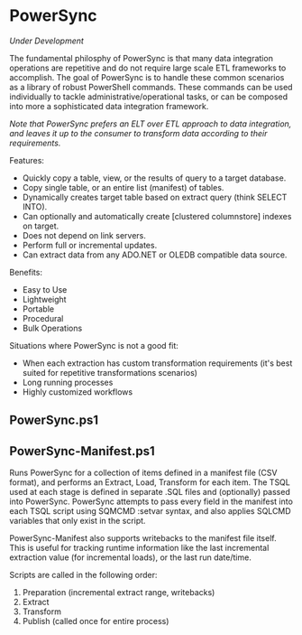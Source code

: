 # PowerSync #
*Under Development*

The fundamental philosphy of PowerSync is that many data integration operations are repetitive and do not require large scale ETL frameworks to accomplish. The goal of PowerSync is to handle these common scenarios as a library of robust PowerShell commands. These commands can be used individually to tackle administrative/operational tasks, or can be composed into more a sophisticated data integration framework.

*Note that PowerSync prefers an ELT over ETL approach to data integration, and leaves it up to the consumer to transform data according to their requirements.*

Features:
 - Quickly copy a table, view, or the results of query to a target database.
 - Copy single table, or an entire list (manifest) of tables.
 - Dynamically creates target table based on extract query (think SELECT INTO).
 - Can optionally and automatically create [clustered columnstore] indexes on target.
 - Does not depend on link servers.
 - Perform full or incremental updates.
 - Can extract data from any ADO.NET or OLEDB compatible data source.
  
 Benefits:
 - Easy to Use
 - Lightweight
 - Portable
 - Procedural
 - Bulk Operations

Situations where PowerSync is not a good fit:
 - When each extraction has custom transformation requirements (it's best suited for repetitive transformations scenarios)
 - Long running processes
 - Highly customized workflows
 
## PowerSync.ps1 ##

## PowerSync-Manifest.ps1 ##
Runs PowerSync for a collection of items defined in a manifest file (CSV format), and performs an Extract, Load, Transform for each item. The TSQL used
at each stage is defined in separate .SQL files and (optionally) passed into PowerSync. PowerSync attempts to pass every field in the manifest into each 
TSQL script using SQMCMD :setvar syntax, and also applies SQLCMD variables that only exist in the script. 

PowerSync-Manifest also supports writebacks to the manifest file itself. This is useful for tracking runtime information like the last incremental 
extraction value (for incremental loads), or the last run date/time.

Scripts are called in the following order:
 1) Preparation (incremental extract range, writebacks)
 2) Extract
 3) Transform
 4) Publish (called once for entire process)